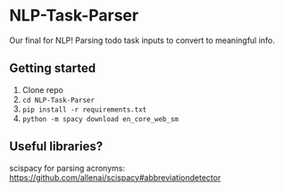 # NLP-Task-Parser

Our final for NLP! Parsing todo task inputs to convert to meaningful info.

## Getting started

1. Clone repo
2. `cd NLP-Task-Parser`
3. `pip install -r requirements.txt`
4. `python -m spacy download en_core_web_sm`

## Useful libraries?

scispacy for parsing acronyms: https://github.com/allenai/scispacy#abbreviationdetector
